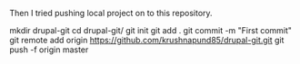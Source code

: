 Then I tried pushing local project on to this repository.

mkdir drupal-git
cd drupal-git/
git init
git add .
git commit -m "First commit"
git remote add origin https://github.com/krushnapund85/drupal-git.git
git push -f origin master
